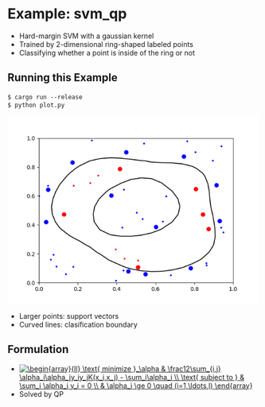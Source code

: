 # Example: svm_qp

* Hard-margin SVM with a gaussian kernel
* Trained by 2-dimensional ring-shaped labeled points
* Classifying whether a point is inside of the ring or not

## Running this Example

```
$ cargo run --release
$ python plot.py
```

![](plot.png)

* Larger points: support vectors
* Curved lines: clasification boundary

## Formulation

* <a href="https://www.codecogs.com/eqnedit.php?latex=\begin{array}{ll}&space;\text{&space;minimize&space;}_\alpha&space;&&space;\frac12\sum_{i,j}&space;\alpha_i\alpha_jy_iy_jK(x_i,x_j)&space;-&space;\sum_i\alpha_i&space;\\&space;\text{&space;subject&space;to&space;}&space;&&space;\sum_i&space;\alpha_i&space;y_i&space;=&space;0&space;\\&space;&&space;\alpha_i&space;\ge&space;0&space;\quad&space;(i=1,\ldots,l)&space;\end{array}" target="_blank"><img src="https://latex.codecogs.com/gif.latex?\begin{array}{ll}&space;\text{&space;minimize&space;}_\alpha&space;&&space;\frac12\sum_{i,j}&space;\alpha_i\alpha_jy_iy_jK(x_i,x_j)&space;-&space;\sum_i\alpha_i&space;\\&space;\text{&space;subject&space;to&space;}&space;&&space;\sum_i&space;\alpha_i&space;y_i&space;=&space;0&space;\\&space;&&space;\alpha_i&space;\ge&space;0&space;\quad&space;(i=1,\ldots,l)&space;\end{array}" title="\begin{array}{ll} \text{ minimize }_\alpha & \frac12\sum_{i,j} \alpha_i\alpha_jy_iy_jK(x_i,x_j) - \sum_i\alpha_i \\ \text{ subject to } & \sum_i \alpha_i y_i = 0 \\ & \alpha_i \ge 0 \quad (i=1,\ldots,l) \end{array}" align="top" /></a>
* Solved by QP
